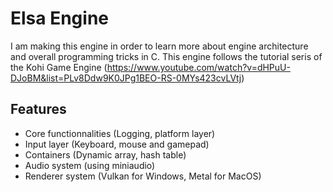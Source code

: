 # Elsa Engine

I am making this engine in order to learn more about engine architecture and overall programming tricks in C. This engine follows
the tutorial seris of the Kohi Game Engine (https://www.youtube.com/watch?v=dHPuU-DJoBM&list=PLv8Ddw9K0JPg1BEO-RS-0MYs423cvLVtj)

## Features

- Core functionnalities (Logging, platform layer)
- Input layer (Keyboard, mouse and gamepad)
- Containers (Dynamic array, hash table)
- Audio system (using miniaudio)
- Renderer system (Vulkan for Windows, Metal for MacOS)